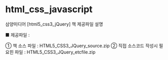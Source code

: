 # html_css_javascript
삼양미디어 [html5_css3_jQuery] 책 제공파일 설명

■ 제공파일 :

① 책 소스 파일 : HTML5_CSS3_JQuery_source.zip
② 직접 소스코드 작성시 필요힌 파일 : HTML5_CSS3_JQuery_etcfile.zip
